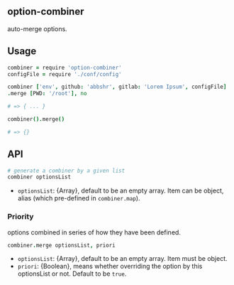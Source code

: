 option-combiner
---------------

auto-merge options.

Usage
-----

```coffee
combiner = require 'option-combiner'
configFile = require './conf/config'

combiner ['env', github: 'abbshr', gitlab: 'Lorem Ipsum', configFile]
.merge [PWD: '/root'], no

# => { ... }

combiner().merge()

# => {}
```

API
---

```coffee
# generate a combiner by a given list
combiner optionsList
```

+ `optionsList`: {Array}, default to be an empty array. Item can be object, alias (which pre-defined in `combiner.map`).
  
### Priority
options combined in series of how they have been defined.

```coffee
combiner.merge optionsList, priori
```

+ `optionsList`: {Array}, default to be an empty array. Item must be object.
+ `priori`: {Boolean}, means whether overriding the option by this optionsList or not. Default to be `true`.
